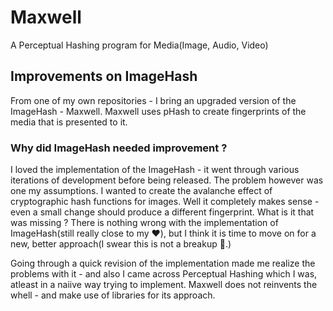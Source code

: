 # Maxwell
A Perceptual Hashing program for Media(Image, Audio, Video)

## Improvements on ImageHash
From one of my own repositories - I bring an upgraded version of the ImageHash - Maxwell. Maxwell uses pHash to create fingerprints of the media that is presented to it. 

### Why did ImageHash needed improvement ?
I loved the implementation of the ImageHash - it went through various iterations of development before being released. The problem however was one my assumptions. I wanted to create the avalanche effect of cryptographic hash functions for images. Well it completely makes sense - even a small change should produce a different fingerprint. What is it that was missing ? There is nothing wrong with the implementation of ImageHash(still really close to my ❤️), but I think it is time to move on for a new, better approach(I swear this is not a breakup 🙂.)

Going through a quick revision of the implementation made me realize the problems with it - and also I came across Perceptual Hashing which I was, atleast in a naiive way trying to implement. Maxwell does not reinvents the whell - and make use of libraries for its approach.
